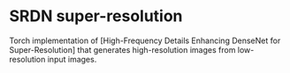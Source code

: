 # SRDN super-resolution
Torch implementation of [High-Frequency Details Enhancing DenseNet for Super-Resolution] that generates high-resolution images from low-resolution input images.
